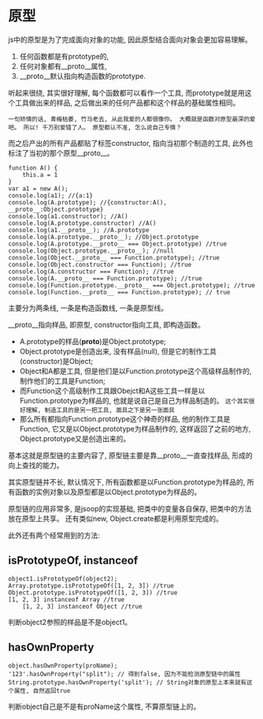 # 原型

js中的原型是为了完成面向对象的功能, 因此原型结合面向对象会更加容易理解。 

1. 任何函数都是有prototype的, 
2. 任何对象都有__proto__属性, 
3. __proto__默认指向构造函数的prototype.

听起来很绕, 其实很好理解, 每个函数都可以看作一个工具, 而prototype就是用这个工具做出来的样品, 之后做出来的任何产品都和这个样品的基础属性相同。 

 `一句矫情的话, 青梅枯萎, 竹马老去, 从此我爱的人都很像你。 大概就是函数对原型最深的爱吧。 所以! 千万别爱错了人。 原型都认不准, 怎么说自己专情？ ` 

而之后产出的所有产品都贴了标签constructor, 指向当初那个制造的工具, 此外也标注了当初的那个原型__proto__。 

    function A() {
        this.a = 1
    }
    var a1 = new A(); 
    console.log(a1); //{a:1}
    console.log(A.prototype); //{constructor:A(), __proto__:Object.prototype}
    console.log(a1.constructor); //A()
    console.log(A.prototype.constructor) //A()
    console.log(a1.__proto__); //A.prototype
    console.log(A.prototype.__proto__); //Object.prototype
    console.log(A.prototype.__proto__ === Object.prototype) //true
    console.log(Object.prototype.__proto__); //null
    console.log(Object.__proto__ === Function.prototype); //true
    console.log(Object.constructor === Function); //true
    console.log(A.constructor === Function); //true
    console.log(A.__proto__ === Function.prototype); //true
    console.log(Function.prototype.__proto__ === Object.prototype); //true
    console.log(Function.__proto__ === Function.prototype); // true

主要分为两条线, 一条是构造函数线, 一条是原型线。 

__proto__指向样品, 即原型, constructor指向工具, 即构造函数。 

- A.prototype的样品(__proto__)是Object.prototype; 
- Object.prototype是创造出来, 没有样品(null), 但是它的制作工具(constructor)是Object; 
- Object和A都是工具, 但是他们是以Function.prototype这个高级样品制作的, 制作他们的工具是Function; 
- 而Function这个高级制作工具跟Obejct和A这些工具一样是以Function.prototype为样品的, 也就是说自己是自己为样品制造的。 `这个其实很好理解, 制造工具的是另一把工具, 面具之下是另一张面具` 
- 那么所有都指向Function.prototype这个神奇的样品, 他的制作工具是Function, 它又是以Object.prototype为样品制作的, 这样返回了之前的地方, Object.prototype又是创造出来的。 

基本这就是原型链的主要内容了, 原型链主要是靠__proto__一直查找样品, 形成的向上查找的能力。 

其实原型链并不长, 默认情况下, 所有函数都是以Function.prototype为样品的, 所有函数的实例对象以及原型都是以Object.prototype为样品的。 

原型链的应用非常多, 是jsoop的实现基础, 把类中的变量各自保存, 把类中的方法放在原型上共享。 还有类似new, Object.create都是利用原型完成的。 

此外还有两个经常用到的方法:

## isPrototypeOf, instanceof

    object1.isPrototypeOf(object2); 
    Array.prototype.isPrototypeOf([1, 2, 3]) //true
    Object.prototype.isPrototypeOf([1, 2, 3]) //true
    [1, 2, 3] instanceof Array //true
        [1, 2, 3] instanceof Object //true

判断object2参照的样品是不是object1。 

## hasOwnProperty

    object.hasOwnProperty(proName); 
    '123'.hasOwnProperty("split"); // 得到false, 因为不能检测原型链中的属性 
    String.prototype.hasOwnProperty('split'); // String对象的原型上本来就有这个属性, 自然返回true

判断object自己是不是有proName这个属性, 不算原型链上的。 

